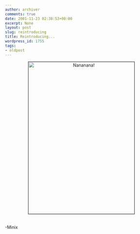 ```yaml
---
author: archiver
comments: true
date: 2001-11-23 02:38:53+00:00
excerpt: None
layout: post
slug: reintroducing
title: Reintroducing...
wordpress_id: 1755
tags:
- oldpost
---
```


<center><img src = "http://www.oliverweb.com/newsimages/ninhreturn.jpg" alt="Nananana!" border=1 width=350 height=500></center><br /><br />-Minix